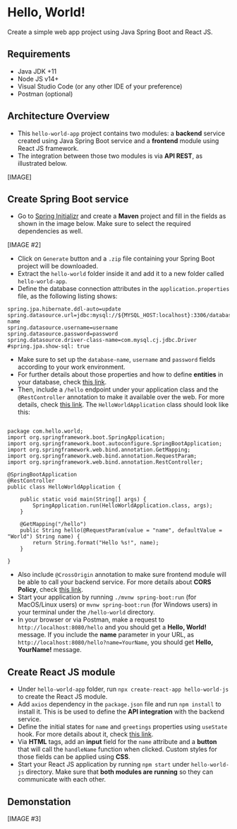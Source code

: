 # Hello, World!
Create a simple web app project using Java Spring Boot and React JS.

## Requirements
* Java JDK +11
* Node JS v14+
* Visual Studio Code (or any other IDE of your preference)
* Postman (optional)

## Architecture Overview
* This `hello-world-app` project contains two modules: a **backend** service created using Java Spring Boot service and a **frontend** module using React JS framework. 
* The integration between those two modules is via **API REST**, as illustrated below.

[IMAGE]

## Create Spring Boot service
* Go to [Spring Initializr](https://start.spring.io/) and create a **Maven** project and fill in the fields as shown in the image below. Make sure to select the required dependencies as well.

[IMAGE #2]

* Click on `Generate` button and a `.zip` file containing your Spring Boot project will be downloaded.
* Extract the `hello-world` folder inside it and add it to a new folder called `hello-world-app`.
* Define the database connection attributes in the `application.properties` file, as the following listing shows:
```
spring.jpa.hibernate.ddl-auto=update
spring.datasource.url=jdbc:mysql://${MYSQL_HOST:localhost}:3306/database-name
spring.datasource.username=username
spring.datasource.password=password
spring.datasource.driver-class-name=com.mysql.cj.jdbc.Driver
#spring.jpa.show-sql: true
```
* Make sure to set up the `database-name`, `username` and `password` fields according to your work environment.
* For further details about those properties and how to define **entities** in your database, check [this link](https://spring.io/guides/gs/accessing-data-mysql/).
* Then, include a `/hello` endpoint under your application class and the `@RestController` annotation to make it available over the web. For more details, check [this link](https://spring.io/quickstart). The `HelloWorldApplication` class should look like this:

```

package com.hello.world;
import org.springframework.boot.SpringApplication;
import org.springframework.boot.autoconfigure.SpringBootApplication;
import org.springframework.web.bind.annotation.GetMapping;
import org.springframework.web.bind.annotation.RequestParam;
import org.springframework.web.bind.annotation.RestController;
              
@SpringBootApplication
@RestController
public class HelloWorldApplication {                
                  
    public static void main(String[] args) {
        SpringApplication.run(HelloWorldApplication.class, args);
    }
    
    @GetMapping("/hello")
    public String hello(@RequestParam(value = "name", defaultValue = "World") String name) {
        return String.format("Hello %s!", name);
    }

}            
```
* Also include `@CrossOrigin` annotation to make sure frontend module will be able to call your backend service. For more details about **CORS Policy**, check [this link](https://cloud.google.com/apigee/docs/api-platform/reference/policies/cors-policy).
* Start your application by running `./mvnw spring-boot:run` (for MacOS/Linux users) or `mvnw spring-boot:run` (for Windows users) in your terminal under the `/hello-world` directory.
* In your browser or via Postman, make a request to `http://localhost:8080/hello` and you should get a **Hello, World!** message. If you include the **name** parameter in your URL, as `http://localhost:8080/hello?name=YourName`, you should get **Hello, YourName!** message.

## Create React JS module
* Under `hello-world-app` folder, run `npx create-react-app hello-world-js` to create the React JS module.
* Add `axios` dependency in the `package.json` file and run `npm install` to install it. This is be used to define the **API integration** with the backend service.
* Define the initial states for `name` and `greetings` properties using `useState` hook. For more details about it, check [this link](https://reactjs.org/docs/hooks-state.html).
* Via **HTML** tags, add an **input** field for the `name` attribute and a **button** that will call the `handleName` function when clicked. Custom styles for those fields can be applied using **CSS**.
* Start your React JS application by running `npm start` under `hello-world-js` directory. Make sure that **both modules are running** so they can communicate with each other.

## Demonstation
[IMAGE #3]